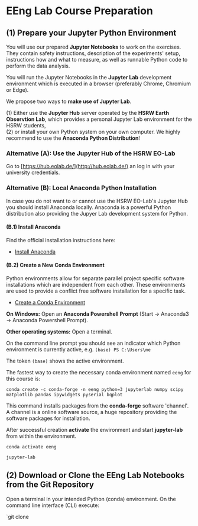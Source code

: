 # EEng Lab Course Preparation

## (1) Prepare your Jupyter Python Environment

You will use our prepared **Jupyter Notebooks** to work on the exercises. They contain safety instructions, description of the experiments' setup, instructions how and what to measure, as well as runnable Python code to perform the data analysis.

You will run the Jupyter Notebooks in the **Jupyter Lab** development environment which is executed in a browser (preferably Chrome, Chromium or Edge).

We propose two ways to **make use of Jupyter Lab**. 

(1) Either use the **Jupyter Hub** server operated by the **HSRW Earth Observtion Lab**, which provides a personal Jupyter Lab environment for the HSRW students, <br>
(2) or install your own Python system on your own computer. We highly recommend to use the **Anaconda Python Distribution**!

### Alternative (A):  Use the Jupyter Hub of the HSRW EO-Lab

Go to [https://hub.eolab.de/](http://hub.eolab.de/) an log in with your university credentials.

### Alternative (B): Local Anaconda Python Installation 

In case you do not want to or cannot use the HSRW EO-Lab's Jupyter Hub you should install Anaconda locally. Anaconda is a powerful Python distribution also providing the Jupyer Lab development system for Python.

#### (B.1) Install Anaconda

Find the official installation instructions here:

* [Install Anaconda](https://docs.anaconda.com/anaconda/install/index.html)

#### (B.2) Create a New Conda Environment

Python environments allow for separate parallel project specific software installations which are independent from each other. These environments are used to provide a conflict free software installation for a specific task. 

* [Create a Conda Environment](https://conda.io/projects/conda/en/latest/user-guide/tasks/manage-environments.html)

**On Windows:** Open an **Anaconda Powershell Prompt** (Start -> Anaconda3 -> Anaconda Powershell Prompt). 

**Other operating systems:** Open a terminal. 

On the command line prompt you should see an indicator which Python environment is currently active, e.g. `(base) PS C:\Users\me`

The token `(base)` shows the active environment.

The fastest way to create the necessary conda environment named `eeng` for this course is:

```
conda create -c conda-forge -n eeng python=3 jupyterlab numpy scipy matplotlib pandas ipywidgets pyserial bqplot
```

This command installs packages from the **conda-forge** software 'channel'. A channel is a online software source, a huge repository providing the software packages for installation.

After successful creation **activate** the environment and start **jupyter-lab** from within the environment.

```
conda activate eeng

jupyter-lab
```

## (2) Download or Clone the EEng Lab Notebooks from the Git Repository

Open a terminal in your intended Python (conda) environment. On the command line interface (CLI) execute:

`git clone 


